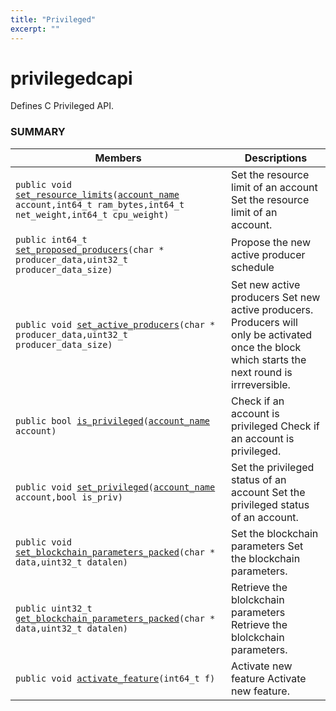 ```yaml
---
title: "Privileged"
excerpt: ""
---
```

# privilegedcapi <a name=""></a>

Defines C Privileged API.

### SUMMARY

 Members                        | Descriptions                                
--------------------------------|---------------------------------------------
`public void `[`set_resource_limits`](#set_resource_limits)`(`[`account_name`](#account_name)` account,int64_t ram_bytes,int64_t net_weight,int64_t cpu_weight)`            | Set the resource limit of an account Set the resource limit of an account.
`public int64_t `[`set_proposed_producers`](#set_proposed_producers)`(char * producer_data,uint32_t producer_data_size)`            | Propose the new active producer schedule 
`public void `[`set_active_producers`](#set_active_producers)`(char * producer_data,uint32_t producer_data_size)`            | Set new active producers Set new active producers. Producers will only be activated once the block which starts the next round is irrreversible.
`public bool `[`is_privileged`](#is_privileged)`(`[`account_name`](#account_name)` account)`            | Check if an account is privileged Check if an account is privileged.
`public void `[`set_privileged`](#set_privileged)`(`[`account_name`](#account_name)` account,bool is_priv)`            | Set the privileged status of an account Set the privileged status of an account.
`public void `[`set_blockchain_parameters_packed`](#set_blockchain_parameters_packed)`(char * data,uint32_t datalen)`            | Set the blockchain parameters Set the blockchain parameters.
`public uint32_t `[`get_blockchain_parameters_packed`](#get_blockchain_parameters_packed)`(char * data,uint32_t datalen)`            | Retrieve the blolckchain parameters Retrieve the blolckchain parameters.
`public void `[`activate_feature`](#activate_feature)`(int64_t f)`            | Activate new feature Activate new feature.